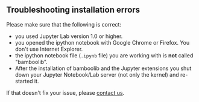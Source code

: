 ## Troubleshooting installation errors

Please make sure that the following is correct:

- you used Jupyter Lab version 1.0 or higher.
- you opened the ipython notebook with Google Chrome or Firefox. You don't use Internet Explorer.
- the ipython notebook file (`.ipynb` file) you are working with is **not** called "bamboolib".
- After the installation of bamboolib and the Jupyter extensions you shut down your Jupyter Notebook/Lab server (not only the kernel) and re-started it.

<!-- If the installation still doesn't work, please continue reading.

## Manually install and enable Jupyter Extensions

As of Jupyter Notebook 5.3+, pip will not only install bamboolib, but also it's required notebook extensions. Sometimes however, this doesn't work automatically.

In such a case, you need to install and enable the bamboolib extension manually.

Open your terminal and run

```bash
jupyter nbextension enable --py widgetsnbextension --sys-prefix
jupyter nbextension install --py bamboolib --sys-prefix
jupyter nbextension enable --py bamboolib --sys-prefix
```

Then, restart your Jupyter notebook (make sure to shut down the server and start it over again) and run the code snippet again. -->

If that doesn't fix your issue, please [contact us](mailto:support@8080labs.com).
